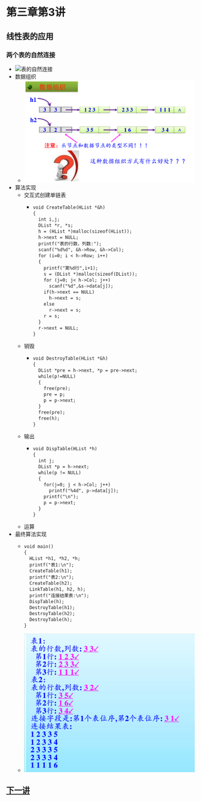 # 第三章第3讲 
## 线性表的应用
### 两个表的自然连接
- ![表的自然连接](https://github.com/DengyuanCheung/dataStructure/blob/master/ebook/chapter3/section3-1.jpg?raw=true)
- 数据组织
  - ![数据组织](section3-2.png)
- 算法实现
  - 交互式创建单链表
    - ```
      void CreateTable(HList *&h)
      {
        int i,j;
        DList *r, *s;
        h = (HList *)malloc(sizeof(HList));
        h->next = NULL;
        printf("表的行数，列数:");
        scanf("%d%d", &h->Row, &h->Col);
        for (i=0; i < h->Row; i++)
        {
          printf("第%d行",i+1);
          s = (DList *)malloc(sizeof(DList));
          for (j=0; j< h->Col; j++)
            scanf("%d",&s->data[j]);
          if(h->next == NULL)
            h->next = s;
          else
            r->next = s;
          r = s;
        }
        r->next = NULL;
      }
      ```
  - 销毁
    - ```
      void DestroyTable(HList *&h)
      {
        DList *pre = h->next, *p = pre->next;
        while(p!=NULL)
        {
          free(pre);
          pre = p;
          p = p->next;
        }
        free(pre);
        free(h);
      }
      ```
  - 输出
    - ```
      void DispTable(HList *h)
      {
        int j;
        DList *p = h->next;
        while(p != NULL)
        {
          for(j=0; j < h->Col; j++)
            printf("%4d", p->data[j]);
          printf("\n");
          p = p->next;
        }
      }
      ```
  - 运算
- 最终算法实现
  - ```
    void main()
    {
      HList *h1, *h2, *h;
      printf("表1:\n");
      CreateTable(h1);
      printf("表2:\n");
      CreateTable(h2);
      LinkTable(h1, h2, h);
      printf("连接结果表:\n");
      DispTable(h);
      DestroyTable(h1);
      DestroyTable(h2);
      DestroyTable(h);
    }
    ```
  - ![运行结果](section3-5.png)


## [下一讲](section4.md)